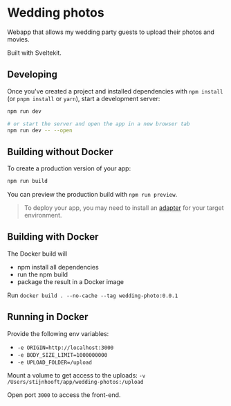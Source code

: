 # Wedding photos

Webapp that allows my wedding party guests to upload their photos and movies.

Built with Sveltekit.

## Developing

Once you've created a project and installed dependencies with `npm install` (or `pnpm install` or `yarn`), start a development server:

```bash
npm run dev

# or start the server and open the app in a new browser tab
npm run dev -- --open
```

## Building without Docker

To create a production version of your app:

```bash
npm run build
```

You can preview the production build with `npm run preview`.

> To deploy your app, you may need to install an [adapter](https://kit.svelte.dev/docs/adapters) for your target environment.

## Building with Docker
The Docker build will 
* npm install all dependencies
* run the npm build
* package the result in a Docker image

Run `docker build . --no-cache --tag wedding-photo:0.0.1`

## Running in Docker
Provide the following env variables:
* `-e ORIGIN=http://localhost:3000`
* `-e BODY_SIZE_LIMIT=1000000000`
* `-e UPLOAD_FOLDER=/upload`

Mount a volume to get access to the uploads: `-v /Users/stijnhooft/app/wedding-photos:/upload`

Open port `3000` to access the front-end.


